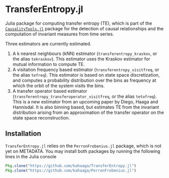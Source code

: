 # TransferEntropy.jl

Julia package for computing transfer entropy (TE), which is part of the   [`CausalityTools.jl`](https://github.com/kahaaga/CausalityTools.jl) package
 for the detection of causal relationships and the computation of invariant
 measures from time series.

Three estimators are currently estimated.

1. A k nearest neighbours (kNN) estimator (`transferentropy_kraskov`, or the alias `tekraskov`). This estimator uses the Kraskov estimator for mutual information to compute TE.
2. A visitation frequency based estimator (`transferentropy_visitfreq`, or the alias `tefreq`). This estimator is based on state space discretization, and computes a probability distribution over the bins as frequency at which the orbit of the system visits the bins.
3. A transfer operator based estimator (`transferentropy_transferoperator_visitfreq`, or the alias `tetofreq`). This is a new estimator from an upcoming paper by Diego, Haaga and Hannisdal. It is also binning based, but estimates TE from the invariant
distribution arising from an approximation of the transfer operator on the state
space reconstruction.

## Installation
`TransferEntropy.jl` relies on the `PerronFrobenius.jl` package, which is not
yet on METADATA. You may install both packages by running the following
lines in the Julia console

```julia
Pkg.clone("https://github.com/kahaaga/TransferEntropy.jl")
Pkg.clone("https://github.com/kahaaga/PerronFrobenius.jl")
```

